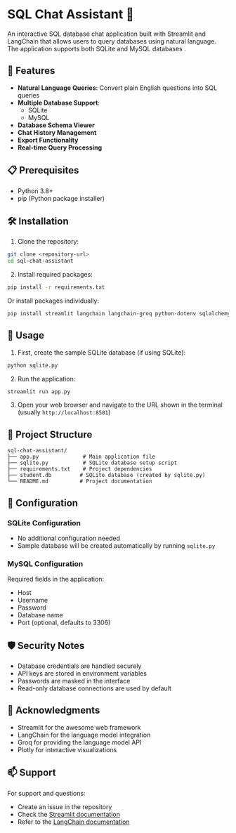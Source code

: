 # SQL Chat Assistant 🤖

An interactive SQL database chat application built with Streamlit and LangChain that allows users to query databases using natural language. The application supports both SQLite and MySQL databases .

## 🌟 Features

- **Natural Language Queries**: Convert plain English questions into SQL queries
- **Multiple Database Support**: 
  - SQLite
  - MySQL
- **Database Schema Viewer**
- **Chat History Management**
- **Export Functionality**
- **Real-time Query Processing**

## 📋 Prerequisites

- Python 3.8+
- pip (Python package installer)

## 🛠️ Installation

1. Clone the repository:
```bash
git clone <repository-url>
cd sql-chat-assistant
```

2. Install required packages:
```bash
pip install -r requirements.txt
```

Or install packages individually:
```bash
pip install streamlit langchain langchain-groq python-dotenv sqlalchemy mysql-connector-python
```

## 🚀 Usage

1. First, create the sample SQLite database (if using SQLite):
```bash
python sqlite.py
```

2. Run the application:
```bash
streamlit run app.py
```

3. Open your web browser and navigate to the URL shown in the terminal (usually `http://localhost:8501`)

## 📁 Project Structure

```
sql-chat-assistant/
├── app.py              # Main application file
├── sqlite.py           # SQLite database setup script
├── requirements.txt    # Project dependencies
├── student.db         # SQLite database (created by sqlite.py)
└── README.md          # Project documentation
```

## 🔧 Configuration

### SQLite Configuration
- No additional configuration needed
- Sample database will be created automatically by running `sqlite.py`

### MySQL Configuration
Required fields in the application:
- Host
- Username
- Password
- Database name
- Port (optional, defaults to 3306)

## 🛡️ Security Notes

- Database credentials are handled securely
- API keys are stored in environment variables
- Passwords are masked in the interface
- Read-only database connections are used by default


## 🙏 Acknowledgments

- Streamlit for the awesome web framework
- LangChain for the language model integration
- Groq for providing the language model API
- Plotly for interactive visualizations

## 📫 Support

For support and questions:
- Create an issue in the repository
- Check the [Streamlit documentation](https://docs.streamlit.io/)
- Refer to the [LangChain documentation](https://python.langchain.com/docs/get_started/introduction)

